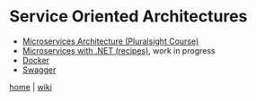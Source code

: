 # Service Oriented Architectures

+ [Microservices Architecture (Pluralsight Course)](./usvc/Microservices-Architecture.md)
+ [Microservices with .NET (recipes)](./usvc/Microservices-with-.NET.md), work in progress
+ [Docker](./usvc/Docker.md)
+ [Swagger](./usvc/Swagger.md)


[home](README.md) 
| 
[wiki](https://github.com/illegitimis/Tutorial/wiki) 